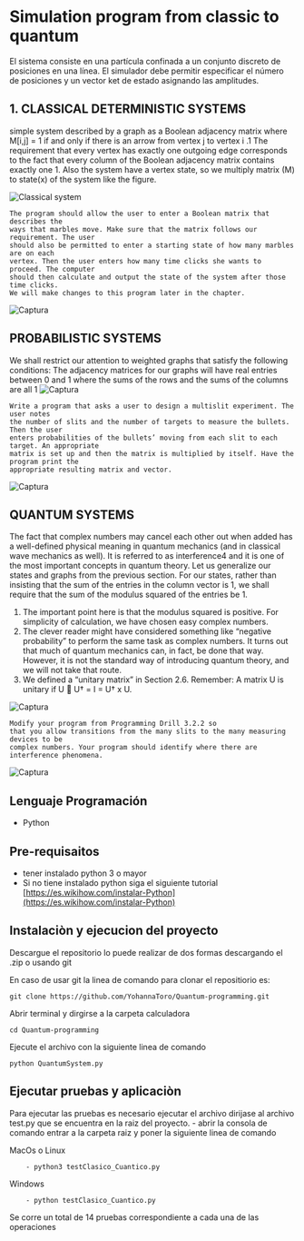 ﻿# Simulation program from classic to quantum


El sistema consiste en una partícula confinada a un conjunto discreto de posiciones en una línea. El simulador debe permitir especificar el número de posiciones y un vector ket de estado asignando las amplitudes.

## 1. CLASSICAL DETERMINISTIC SYSTEMS

simple system described by a graph as a Boolean adjacency matrix where M[i,j] = 1 if and only if there is an arrow from vertex j to vertex i .1 The requirement that every vertex has exactly one outgoing edge corresponds to the
fact that every column of the Boolean adjacency matrix contains exactly one 1. Also the system have a vertex state, so we multiply matrix (M) to state(x) of the system like the figure.

![Classical system](https://user-images.githubusercontent.com/37119524/66871685-ca879b00-ef69-11e9-9276-e79d49ee37b9.PNG)

```
The program should allow the user to enter a Boolean matrix that describes the
ways that marbles move. Make sure that the matrix follows our requirement. The user
should also be permitted to enter a starting state of how many marbles are on each
vertex. Then the user enters how many time clicks she wants to proceed. The computer
should then calculate and output the state of the system after those time clicks.
We will make changes to this program later in the chapter.
```
![Captura](https://user-images.githubusercontent.com/37119524/66871869-35d16d00-ef6a-11e9-8e19-357f1049dd8b.PNG)

## PROBABILISTIC SYSTEMS
We shall restrict our attention to weighted graphs that satisfy the following  conditions: 
The adjacency matrices for our graphs will have real entries between 0 and 1
where the sums of the rows and the sums of the columns are all 1
![Captura](https://user-images.githubusercontent.com/37119524/66872255-24d52b80-ef6b-11e9-9738-874cbb8e08a7.PNG)
```
Write a program that asks a user to design a multislit experiment. The user notes
the number of slits and the number of targets to measure the bullets. Then the user
enters probabilities of the bullets’ moving from each slit to each target. An appropriate
matrix is set up and then the matrix is multiplied by itself. Have the program print the
appropriate resulting matrix and vector.
```
![Captura](https://user-images.githubusercontent.com/37119524/66872366-6fef3e80-ef6b-11e9-80bd-29c437c321ae.PNG)
## QUANTUM SYSTEMS
The fact that complex numbers may cancel each other out when added has a
well-defined physical meaning in quantum mechanics (and in classical wave mechanics
as well). It is referred to as interference4 and it is one of the most important
concepts in quantum theory.
Let us generalize our states and graphs from the previous section. For our states,
rather than insisting that the sum of the entries in the column vector is 1, we shall
require that the sum of the modulus squared of the entries be 1.

1. The important point here is that the modulus squared is positive. For simplicity of calculation, we have
chosen easy complex numbers.
2. The clever reader might have considered something like “negative probability” to perform the same
task as complex numbers. It turns out that much of quantum mechanics can, in fact, be done that way.
However, it is not the standard way of introducing quantum theory, and we will not take that route.
3. We defined a “unitary matrix” in Section 2.6. Remember: A matrix U is unitary if U  U† = I =
U† x U.

![Captura](https://user-images.githubusercontent.com/37119524/66873452-176d7080-ef6e-11e9-945a-f768483ed2d0.PNG)

```
Modify your program from Programming Drill 3.2.2 so
that you allow transitions from the many slits to the many measuring devices to be
complex numbers. Your program should identify where there are interference phenomena.
```
![Captura](https://user-images.githubusercontent.com/37119524/66873595-661b0a80-ef6e-11e9-89ec-7a4040d6fd52.PNG)

## Lenguaje Programación


* Python
## Pre-requisaitos
* tener instalado python 3 o mayor
* Si no tiene instalado python siga el siguiente tutorial [https://es.wikihow.com/instalar-Python](https://es.wikihow.com/instalar-Python)
## Instalaciòn y ejecucion del proyecto
Descargue el repositorio lo puede realizar de dos formas descargando el .zip o usando git 

En caso de usar git la linea de comando para clonar el repositiorio es:

```
git clone https://github.com/YohannaToro/Quantum-programming.git
```

Abrir terminal y dirgirse a la carpeta calculadora

```
cd Quantum-programming
```
Ejecute el archivo con la siguiente linea de comando

```
python QuantumSystem.py
```

##  Ejecutar pruebas y aplicaciòn
Para ejecutar las pruebas es necesario ejecutar el archivo dirijase al archivo test.py que se encuentra en la raiz del proyecto.
	- abrir la consola de comando entrar a la carpeta raiz y poner la siguiente linea de comando
	
MacOs o Linux
	
		- python3 testClasico_Cuantico.py
	
Windows
		
		- python testClasico_Cuantico.py
		
		
Se corre un total de 14 pruebas correspondiente a cada una de las operaciones
